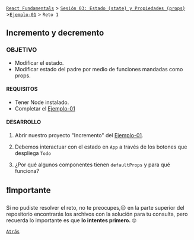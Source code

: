 [`React Fundamentals`](../../README.md) > [`Sesión 03: Estado (state) y Propiedades (props)`](../Readme.md) >[`Ejemplo-01`](../Ejemplo-01) > `Reto 1`

## Incremento y decremento

### OBJETIVO
- Modificar el estado.
- Modificar estado del padre por medio de funciones mandadas como props.

#### REQUISITOS 
- Tener Node instalado.
- Completar el [Ejemplo-01](../Ejemplo-01)

#### DESARROLLO

1. Abrir nuestro proyecto "Incremento" del [Ejemplo-01](../Ejemplo-01).

2. Debemos interactuar con el estado en `App` a través de los botones que despliega `Todo`

3. ¿Por qué algunos componentes tienen `defaultProps` y para qué funciona?

## ❗Importante

Si no pudiste resolver el reto, no te preocupes,😉 en la parte superior del repositorio encontrarás los archivos con la solución para tu consulta, pero recuerda lo importante es que **lo intentes primero.** 🤓

[`Atrás`](https://github.com/beduExpert/C1-React-2020/tree/master/Sesion-03/Ejemplo-01)
